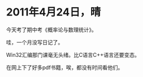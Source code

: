 # 2011年4月24日，晴

今天考了期中考《概率论与数理统计》。

哇，一个月没写日记了。

Win32汇编那门课毫无头绪。比C语言C++语言还要变态。

在网上下了好多pdf书籍，唉，都没有时间看他们。
